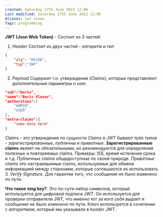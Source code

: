 ```yaml
---
created: Saturday 17th June 2023 12:06
Last modified: Saturday 17th June 2023 12:06
Aliases: jwt токен
Tags: programming
---
```


**JWT (Json Web Token)** - 
Состоит из 3 частей: 
1. *Header*
Состоит из двух частей - *алгоритм* и *тип*
```json
{
	"alg": "HS256",
	"typ":"JWT"
}
```
2. *Payload*
Содержит т.н. утверждения (*Claims*), которые представляют дополнительные параметры о user. 
```json
"sub":"boris",
"name":"Boris Vlasev",
"authorities":[
	"ADMIN",
	"USER"
],
"extra-claims":{
	"some data here"
}
```
Claims - это утверждения по сущности 
*Claims* в JWT бывают трёх типов - *зарегистрированные*, *публичны* и *приватные*.
**Зарегистрированные claims** являет не обязательными, но рекомендуются для определения полезных и повторяемых claims. Примеры: ISS, время истечения срока и т.д.
*Публичные claims* общедоступные по своей природе. 
*Приватные claims* это настраевыемые claims, используемые для обмена информацией между сторонами, которые соглашаются их использовать  
3. *Verify Signature*. Для гарантии того, что сообщение не было изменено по пути.

**Что такое sing key?**. Это по-сути набор символов, который используется для *цифровой подписи JWT*. Он используется для проверки отправителя JWT, что именно *тот за кого себя выдаёт* и *сообщение не было изменено* по пути.
Ключ используется в сочетании с *алгоритмом*, который мы указывали в *header JWT*.


